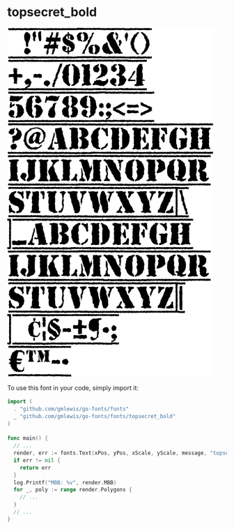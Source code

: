 # topsecret_bold

![topsecret_bold](topsecret_bold.png)

To use this font in your code, simply import it:

```go
import (
  . "github.com/gmlewis/go-fonts/fonts"
  _ "github.com/gmlewis/go-fonts/fonts/topsecret_bold"
)

func main() {
  // ...
  render, err := fonts.Text(xPos, yPos, xScale, yScale, message, "topsecret_bold", Center)
  if err != nil {
    return err
  }
  log.Printf("MBB: %v", render.MBB)
  for _, poly := range render.Polygons {
    // ...
  }
  // ...
}
```
